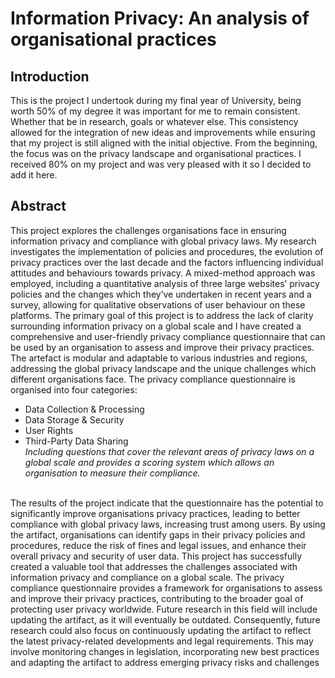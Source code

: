 # Information Privacy: An analysis of organisational practices
## Introduction
This is the project I undertook during my final year of University, being worth 50% of my degree it was important for me to remain consistent. Whether that be in research, goals or whatever else. This consistency allowed for 
the integration of new ideas and improvements while ensuring that my project is still aligned with the initial objective. From the beginning, the focus was on the privacy landscape and organisational practices. I received 80% on my project and was very pleased with it so I decided to add it here.
## Abstract
This project explores the challenges organisations face in ensuring information privacy and 
compliance with global privacy laws. My research investigates the implementation of policies and 
procedures, the evolution of privacy practices over the last decade and the factors influencing 
individual attitudes and behaviours towards privacy. A mixed-method approach was employed, 
including a quantitative analysis of three large websites’ privacy policies and the changes which 
they’ve undertaken in recent years and a survey, allowing for qualitative observations of user 
behaviour on these platforms.
The primary goal of this project is to address the lack of clarity surrounding information privacy on a 
global scale and I have created a comprehensive and user-friendly privacy compliance questionnaire 
that can be used by an organisation to assess and improve their privacy practices. The artefact is 
modular and adaptable to various industries and regions, addressing the global privacy landscape 
and the unique challenges which different organisations face. 
The privacy compliance questionnaire is organised into four categories: </br>
- Data Collection & Processing
- Data Storage & Security
- User Rights
- Third-Party Data Sharing
</br> <i>Including questions that cover the relevant areas of privacy laws on a global scale and provides a 
scoring system which allows an organisation to measure their compliance. </i>
</br>
The results of the project indicate that the questionnaire has the potential to significantly improve 
organisations privacy practices, leading to better compliance with global privacy laws, increasing 
trust among users. By using the artifact, organisations can identify gaps in their privacy policies and 
procedures, reduce the risk of fines and legal issues, and enhance their overall privacy and security 
of user data.
This project has successfully created a valuable tool that addresses the challenges associated with 
information privacy and compliance on a global scale. The privacy compliance questionnaire 
provides a framework for organisations to assess and improve their privacy practices, contributing to 
the broader goal of protecting user privacy worldwide.
Future research in this field will include updating the artifact, as it will eventually be outdated. 
Consequently, future research could also focus on continuously updating the artifact to reflect the 
latest privacy-related developments and legal requirements. This may involve monitoring changes in 
legislation, incorporating new best practices and adapting the artifact to address emerging privacy 
risks and challenges
